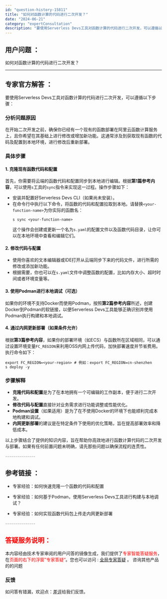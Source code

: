 ```yaml
---
id: "question-history-15811"
title: "如何对函数计算的代码进行二次开发？"
date: "2024-06-21"
category: "expertConsultation"
description: "要使用Serverless Devs工具对函数计算的代码进行二次开发，可以遵循以下步骤：### 分析问题原因在开始二次开发之前，确保你已经有一个现有的函数部署在阿里云函数计算服务上，且你希望在其基础上进行修改或增加新功能。这通常涉及到获取现有函数的代码及配置到本地环境，进行修改后重新部署。### 具"
---
```


## 用户问题 ： 
 如何对函数计算的代码进行二次开发？  

---------------
## 专家官方解答 ：

要使用Serverless Devs工具对函数计算的代码进行二次开发，可以遵循以下步骤：

### 分析问题原因
在开始二次开发之前，确保你已经有一个现有的函数部署在阿里云函数计算服务上，且你希望在其基础上进行修改或增加新功能。这通常涉及到获取现有函数的代码及配置到本地环境，进行修改后重新部署。

### 具体步骤

#### 1. 克隆现有函数代码和配置
首先，你需要将云端的函数代码和配置同步到本地进行编辑。根据**第1篇参考内容**，可以使用`s`工具的`sync`指令来实现这一过程。操作步骤如下：

- 安装并配置好Serverless Devs CLI（如果尚未安装）。
- 在命令行中执行以下命令，将函数的代码和配置拉取到本地。请替换`<your-function-name>`为你实际的函数名：
  ```
  s sync <your-function-name>
  ```
  这个操作会创建或更新一个名为`s.yaml`的配置文件以及函数代码目录，让你可以在本地环境中查看和编辑它们。

#### 2. 修改代码与配置
- 使用你喜欢的文本编辑器或IDE打开从云端同步下来的代码文件，进行所需的修改或添加新功能。
- 根据需要，你也可以在`s.yaml`文件中调整函数的配置，比如内存大小、超时时间或者环境变量等。

#### 3. 使用Podman进行本地调试（可选）
如果你的环境不支持Docker而使用Podman，按照**第2篇参考内容**所述，创建Docker到Podman的软链接，以便Serverless Devs工具能够正确识别并使用Podman执行构建和本地调试。

#### 4. 通过内网更新部署（如果条件允许）
根据**第3篇参考内容**，如果你的部署环境（如ECS）与函数所在区域相同，可以通过设置环境变量`FC_REGION`来利用OSS内网上传代码，加快部署速度并节省费用。执行命令如下：
  ```
  export FC_REGION=<your-region> # 例如：export FC_REGION=cn-shenzhen
  s deploy -y
  ```

### 步骤解释
- **克隆代码和配置**是为了在本地拥有一个可编辑的工作副本，便于进行二次开发。
- **修改代码与配置**直接针对业务需求进行功能调整或性能优化。
- **Podman设置**（如果适用）是为了在不使用Docker的环境下也能顺利完成本地构建和调试。
- **内网更新部署**的建议是在特定条件下使用的优化策略，旨在提高部署效率和降低成本。

以上步骤结合了提供的知识内容，旨在帮助你高效地进行函数计算代码的二次开发与部署。如果有任何前置问题未明确，请先那些问题以确保流程的连贯性。


<font color="#949494">---------------</font> 


## 参考链接 ：

* 专家经验：如何快速克隆一个函数的代码和配置 
 
 * 专家经验：如何基于Podman，使用Serverless Devs工具进行构建与本地调试？ 
 
 * 专家经验：如何实现函数代码包上传走内网更新部署 


 <font color="#949494">---------------</font> 
 


## <font color="#FF0000">答疑服务说明：</font> 

本内容经由技术专家审阅的用户问答的镜像生成，我们提供了<font color="#FF0000">专家智能答疑服务</font>，在<font color="#FF0000">页面的右下的浮窗”专家答疑“</font>。您也可以访问 : [全局专家答疑](https://answer.opensource.alibaba.com/docs/intro) 。 咨询其他产品的的问题

### 反馈
如问答有错漏，欢迎点：[差评](https://ai.nacos.io/user/feedbackByEnhancerGradePOJOID?enhancerGradePOJOId=15829)给我们反馈。
